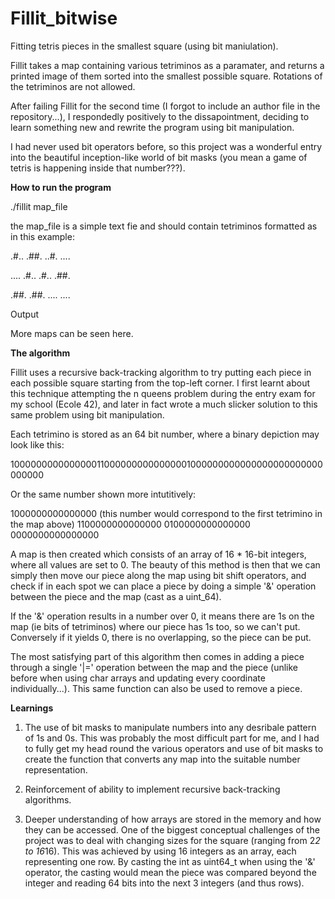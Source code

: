 # Fillit_bitwise
Fitting tetris pieces in the smallest square (using bit maniulation).

Fillit takes a map containing various tetriminos as a paramater, and returns a printed image of them sorted into the smallest possible square. Rotations of the tetriminos are not allowed.

After failing Fillit for the second time (I forgot to include an author file in the repository...), I respondedly positively to the dissapointment, deciding to learn something new and rewrite the program using bit manipulation.

I had never used bit operators before, so this project was a wonderful entry into the beautiful inception-like world of bit masks (you mean a game of tetris is happening inside that number???).

<b>How to run the program</b>

./fillit map_file

the map_file is a simple text fie and should contain tetriminos formatted as in this example:

.#..
.##.
..#.
....

....
.#..
.#..
.##.

.##.
.##.
....
....

Output

More maps can be seen here.

<b>The algorithm</b>

Fillit uses a recursive back-tracking algorithm to try putting each piece in each possible square starting from the top-left corner. I first learnt about this technique attempting the n queens problem during the entry exam for my school (Ecole 42), and later in fact wrote a much slicker solution to this same problem using bit manipulation.

Each tetrimino is stored as an 64 bit number, where a binary depiction may look like this:

1000000000000000110000000000000001000000000000000000000000000000

Or the same number shown more intutitively:

1000000000000000                   (this number would correspond to the first tetrimino in the map above)
1100000000000000
0100000000000000
0000000000000000

A map is then created which consists of an array of 16 * 16-bit integers, where all values are set to 0. The beauty of this method is then that we can simply then move our piece along the map using bit shift operators, and check if in each spot we can place a piece by doing a simple '&' operation between the piece and the map (cast as a uint_64). 

If the '&' operation results in a number over 0, it means there are 1s on the map (ie bits of tetriminos) where our piece has 1s too, so we can't put. Conversely if it yields 0, there is no overlapping, so the piece can be put.

The most satisfying part of this algorithm then comes in adding a piece through a single '|=' operation between the map and the piece (unlike before when using char arrays and updating every coordinate individually...). This same function can also be used to remove a piece.

<b>Learnings</b>

1. The use of bit masks to manipulate numbers into any desribale pattern of 1s and 0s. This was probably the most difficult part for me, and I had to fully get my head round the various operators and use of bit masks to create the function that converts any map into the suitable number representation.

2. Reinforcement of ability to implement recursive back-tracking algorithms.

3. Deeper understanding of how arrays are stored in the memory and how they can be accessed. One of the biggest conceptual challenges of the project was to deal with changing sizes for the square (ranging from 2*2 to 16*16). This was achieved by using 16 integers as an array, each representing one row. By casting the int as uint64_t when using the '&' operator, the casting would mean the piece was compared beyond the integer and reading 64 bits into the next 3 integers (and thus rows). 
